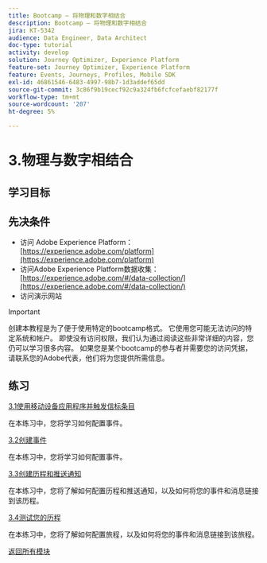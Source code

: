 ```yaml
---
title: Bootcamp — 将物理和数字相结合
description: Bootcamp — 将物理和数字相结合
jira: KT-5342
audience: Data Engineer, Data Architect
doc-type: tutorial
activity: develop
solution: Journey Optimizer, Experience Platform
feature-set: Journey Optimizer, Experience Platform
feature: Events, Journeys, Profiles, Mobile SDK
exl-id: 46861546-6483-4997-98b7-1d3addef65dd
source-git-commit: 3c86f9b19cecf92c9a324fb6fcfcefaebf82177f
workflow-type: tm+mt
source-wordcount: '207'
ht-degree: 5%

---
```


# 3.物理与数字相结合

## 学习目标

## 先决条件

- 访问 Adobe Experience Platform： [https://experience.adobe.com/platform](https://experience.adobe.com/platform)
- 访问Adobe Experience Platform数据收集： [https://experience.adobe.com/#/data-collection/](https://experience.adobe.com/#/data-collection/)
- 访问演示网站

>[!IMPORTANT]
>
>创建本教程是为了便于使用特定的bootcamp格式。 它使用您可能无法访问的特定系统和帐户。 即使没有访问权限，我们认为通过阅读这些非常详细的内容，您仍可以学习很多内容。 如果您是某个bootcamp的参与者并需要您的访问凭据，请联系您的Adobe代表，他们将为您提供所需信息。

## 练习

[3.1使用移动设备应用程序并触发信标条目](./ex1.md)

在本练习中，您将学习如何配置事件。

[3.2创建事件](./ex2.md)

在本练习中，您将学习如何配置事件。

[3.3创建历程和推送通知](./ex3.md)

在本练习中，您将了解如何配置历程和推送通知，以及如何将您的事件和消息链接到该历程。

[3.4测试您的历程](./ex4.md)

在本练习中，您将了解如何配置旅程，以及如何将您的事件和消息链接到该旅程。

[返回所有模块](../../overview.md)
